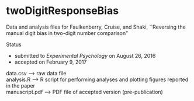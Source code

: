 # twoDigitResponseBias
Data and analysis files for Faulkenberry, Cruise, and Shaki, ``Reversing the manual digit bias in two-digit number comparison"

Status 
* submitted to *Experimental Psychology* on August 26, 2016
* accepted on February 9, 2017

data.csv --> raw data file<br>
analysis.R --> R script for performing analyses and plotting figures reported in the paper<br>
manuscript.pdf --> PDF file of accepted version (pre-publication)